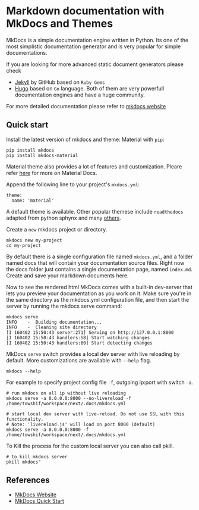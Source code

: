 
# Markdown documentation with MkDocs and Themes

MkDocs is a simple documentation engine written in Python. Its one of the most simplistic documentation generator and is very popular for simple documentations. 

If you are looking for more advanced static document generators please check
 
* [Jekyll](https://jekyllrb.com/) by GitHub based on `Ruby Gems`
* [Hugo](https://gohugo.io/) based on `Go` language. 
Both of them are very powerfull documentation engines and have a huge community. 

For more detailed documentation please refer to [mkdocs website](https://www.mkdocs.org/#mkdocs)

## Quick start
Install the latest version of mkdocs and theme: Material with `pip`:

```
pip install mkdocs 
pip install mkdocs-material
```
Material theme also provides a lot of features and customization. Pleare refer [here](https://squidfunk.github.io/mkdocs-material/getting-started/) for more on Material Docs.

Append the following line to your project's `mkdocs.yml`:
```
theme:
  name: 'material'
```

A default theme is available. Other popular themese include `readthedocs` adapted from python sphynx and many [others](https://github.com/mkdocs/mkdocs/wiki/MkDocs-Themes).

Create a `new` mkdocs project or directory. 
```
mkdocs new my-project
cd my-project
```
By default there is a single configuration file named `mkdocs.yml`, and a folder named docs that will contain your documentation source files. Right now the docs folder just contains a single documentation page, named `index.md`. Create and save your markdown documents here.

Now to see the rendered html MkDocs comes with a built-in dev-server that lets you preview your documentation as you work on it. Make sure you're in the same directory as the mkdocs.yml configuration file, and then start the server by running the mkdocs serve command:

```
mkdocs serve
INFO    -  Building documentation...
INFO    -  Cleaning site directory
[I 160402 15:50:43 server:271] Serving on http://127.0.0.1:8000
[I 160402 15:50:43 handlers:58] Start watching changes
[I 160402 15:50:43 handlers:60] Start detecting changes
```
MkDocs `serve` switch provides a local dev server with live reloading by default. More customizations are available with `--help` flag. 

```
mkdocs --help
```


For example to specify project config file `-f`, outgoing ip:port with switch `-a`. 
```
# run mkdocs on all ip without live reloading 
mkdocs serve -a 0.0.0.0:8000 --no-livereload -f /home/towshif/workspace/next/.docs/mkdocs.yml
```
```
# start local dev server with live-reload. Do not use SSL with this functionality.
# Note: 'livereload.js' will load on port 8000 (default)
mkdocs serve -a 0.0.0.0:8000 -f /home/towshif/workspace/next/.docs/mkdocs.yml
```

To Kill the process for the custom local server you can also call pkill. 
```
# to kill mkdocs server 
pkill mkdocs"
```


## References
* [MkDocs Website ](https://www.mkdocs.org/)
* [MkDocs Quick Start](https://varrette.gforge.uni.lu/blog/2018/01/18/tutorial-mkdocs-and-readthedocs/)